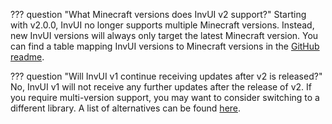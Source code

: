 ??? question "What Minecraft versions does InvUI v2 support?"
    Starting with v2.0.0, InvUI no longer supports multiple Minecraft versions. Instead, new InvUI versions will always only target the latest Minecraft version. You can find a table mapping InvUI versions to Minecraft versions in the [GitHub readme](https://github.com/NichtStudioCode/InvUI/tree/ver/2.x?tab=readme-ov-file#version-compatibility).

??? question "Will InvUI v1 continue receiving updates after v2 is released?"
    No, InvUI v1 will not receive any further updates after the release of v2. If you require multi-version support, you may want to consider switching to a different library. A list of alternatives can be found [here](https://www.spigotmc.org/wiki/creating-a-gui-inventory/#libraries).